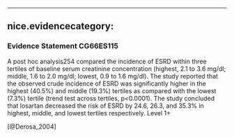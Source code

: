
---
nice.evidencecategory: 
---

### Evidence Statement CG66ES115
A post hoc analysis254 compared the incidence of ESRD within three tertiles of baseline serum creatinine concentration (highest, 2.1 to 3.6 mg/dl; middle, 1.6 to 2.0 mg/dl; lowest, 0.9 to 1.6 mg/dl). The study reported that the observed crude incidence of ESRD was significantly higher in the highest (40.5%) and middle (19.3%) tertiles as compared with the lowest (7.3%) tertile (trend test across tertiles, p<0.0001).
The study concluded that losartan decreased the risk of ESRD by 24.6, 26.3, and 35.3% in highest, middle, and lowest tertiles respectively. Level 1+

[@Derosa_2004]

